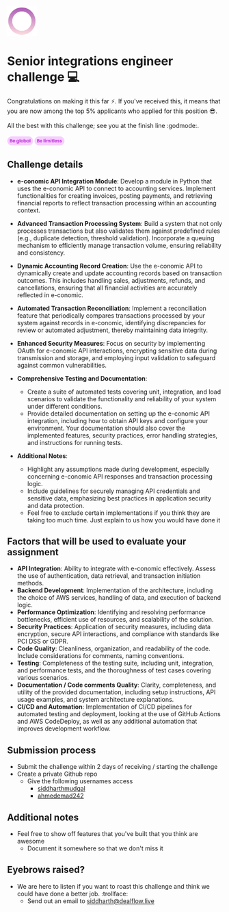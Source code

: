 
<img src="https://github.com/Dealflow-ApS/senior-front-end-engineer-challenge/blob/8d8b14e495eadacdd9e21c6a0da8038f757b9854/logo.gif" alt="logo" width="70"/>

# Senior integrations engineer challenge 💻

Congratulations on making it this far :zap:. If you've received this, it means that you are now among the top 5% applicants who applied for this position 😎. 
<br /><br />All the best with this challenge; see you at the finish line :godmode:. <br /><br />
<img src="https://github.com/Dealflow-ApS/senior-front-end-engineer-challenge/blob/3b398947f88de3aa38fd13f5136f605391dc3c44/global.png" alt="logo" width="60"/>
<img src="https://github.com/Dealflow-ApS/senior-front-end-engineer-challenge/blob/3b398947f88de3aa38fd13f5136f605391dc3c44/limitless.png" alt="logo" width="70"/>

## Challenge details

-   **e-conomic API Integration Module**: Develop a module in Python that uses the e-conomic API to connect to accounting services. Implement functionalities for creating invoices, posting payments, and retrieving financial reports to reflect transaction processing within an accounting context.
    
-   **Advanced Transaction Processing System**: Build a system that not only processes transactions but also validates them against predefined rules (e.g., duplicate detection, threshold validation). Incorporate a queuing mechanism to efficiently manage transaction volume, ensuring reliability and consistency.
    
-   **Dynamic Accounting Record Creation**: Use the e-conomic API to dynamically create and update accounting records based on transaction outcomes. This includes handling sales, adjustments, refunds, and cancellations, ensuring that all financial activities are accurately reflected in e-conomic.
    
-   **Automated Transaction Reconciliation**: Implement a reconciliation feature that periodically compares transactions processed by your system against records in e-conomic, identifying discrepancies for review or automated adjustment, thereby maintaining data integrity.
    
-   **Enhanced Security Measures**: Focus on security by implementing OAuth for e-conomic API interactions, encrypting sensitive data during transmission and storage, and employing input validation to safeguard against common vulnerabilities.
    
-   **Comprehensive Testing and Documentation**:
    
    -   Create a suite of automated tests covering unit, integration, and load scenarios to validate the functionality and reliability of your system under different conditions.
    -   Provide detailed documentation on setting up the e-conomic API integration, including how to obtain API keys and configure your environment. Your documentation should also cover the implemented features, security practices, error handling strategies, and instructions for running tests.
-   **Additional Notes**:
    -   Highlight any assumptions made during development, especially concerning e-conomic API responses and transaction processing logic.
    -   Include guidelines for securely managing API credentials and sensitive data, emphasizing best practices in application security and data protection.
    - Feel free to exclude certain implementations if you think they are taking too much time. Just explain to us how you would have done it

## Factors that will be used to evaluate your assignment

-   **API Integration**: Ability to integrate with e-conomic effectively. Assess the use of authentication, data retrieval, and transaction initiation methods.
-   **Backend Development**: Implementation of the architecture, including the choice of AWS services, handling of data, and execution of backend logic.
-   **Performance Optimization**: Identifying and resolving performance bottlenecks, efficient use of resources, and scalability of the solution.
-   **Security Practices**: Application of security measures, including data encryption, secure API interactions, and compliance with standards like PCI DSS or GDPR.
-   **Code Quality**: Cleanliness, organization, and readability of the code. Include considerations for comments, naming conventions.
-   **Testing**: Completeness of the testing suite, including unit, integration, and performance tests, and the thoroughness of test cases covering various scenarios.
-   **Documentation / Code comments Quality**: Clarity, completeness, and utility of the provided documentation, including setup instructions, API usage examples, and system architecture explanations.
-   **CI/CD and Automation**: Implementation of CI/CD pipelines for automated testing and deployment, looking at the use of GitHub Actions and AWS CodeDeploy, as well as any additional automation that improves development workflow.


## Submission process
- Submit the challenge within 2 days of receiving / starting the challenge
- Create a private Github repo
	- Give the following usernames access
		- [siddharthmudgal](https://github.com/siddharthmudgal)
		- [ahmedemad242](https://github.com/ahmedemad242)


## Additional notes
- Feel free to show off features that you've built that you think are awesome
  - Document it somewhere so that we don't miss it

## Eyebrows raised?
- We are here to listen if you want to roast this challenge and think we could have done a better job. :trollface:
  - Send out an email to siddharth@dealflow.live
